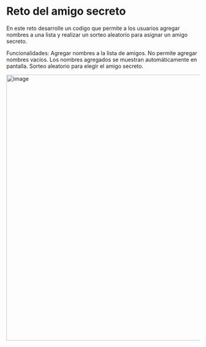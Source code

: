 # Reto del amigo secreto

En este reto desarrolle un codigo que permite a los usuarios agregar nombres a una lista y realizar un sorteo aleatorio para asignar un amigo secreto.

Funcionalidades:
Agregar nombres a la lista de amigos.
No permite agregar nombres vacíos.
Los nombres agregados se muestran automáticamente en pantalla.
Sorteo aleatorio para elegir el amigo secreto.

<img width="1179" height="695" alt="image" src="https://github.com/user-attachments/assets/88dca452-98fd-47e6-a657-38a53015dfca" />
